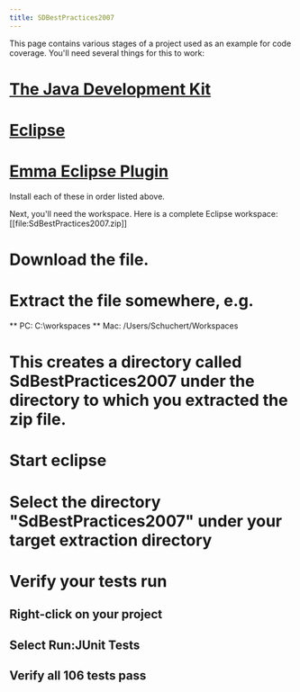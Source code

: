 ```yaml
---
title: SDBestPractices2007
---
```

This page contains various stages of a project used as an example for code coverage. You'll need several things for this to work:
# [The Java Development Kit](http://java.sun.com/javase/downloads/index.jsp)
# [Eclipse](http://www.eclipse.org/downloads/)
# [Emma Eclipse Plugin](http://www.eclemma.org/installation.html)

Install each of these in order listed above.

Next, you'll need the workspace. Here is a complete Eclipse workspace:
[[file:SdBestPractices2007.zip]]


# Download the file.
# Extract the file somewhere, e.g.
** PC: C:\workspaces
** Mac: /Users/Schuchert/Workspaces
# This creates a directory called SdBestPractices2007 under the directory to which you extracted the zip file.
# Start eclipse
# Select the directory "SdBestPractices2007" under your target extraction directory 
# Verify your tests run
## Right-click on your project
## Select Run:JUnit Tests
## Verify all 106 tests pass

